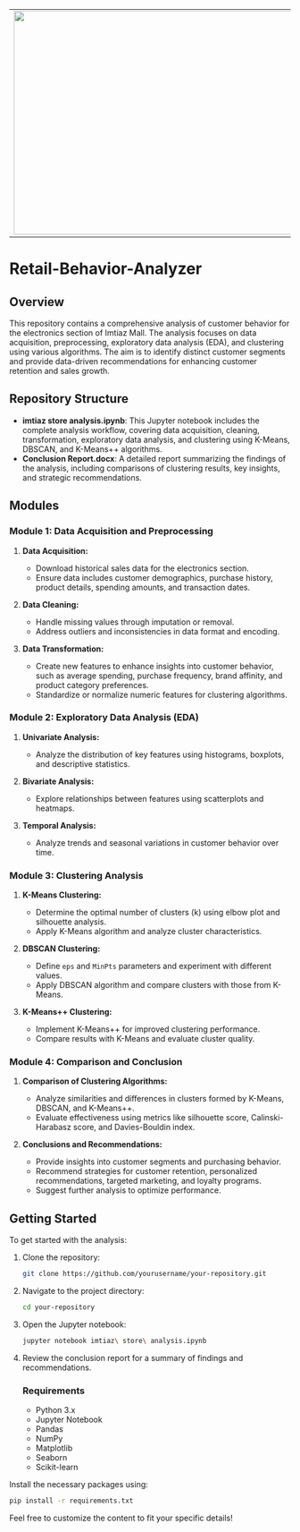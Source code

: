 <table align="center">
  <tr>
    <td align="center">
     <img src="https://i.postimg.cc/c1wpFy0M/project-Seven1.jpg" border="0" width="800" height="400">
    </td>
  </tr>
</table>

# Retail-Behavior-Analyzer

## Overview

This repository contains a comprehensive analysis of customer behavior for the electronics section of Imtiaz Mall. The analysis focuses on data acquisition, preprocessing, exploratory data analysis (EDA), and clustering using various algorithms. The aim is to identify distinct customer segments and provide data-driven recommendations for enhancing customer retention and sales growth.

## Repository Structure

- **imtiaz store analysis.ipynb**: This Jupyter notebook includes the complete analysis workflow, covering data acquisition, cleaning, transformation, exploratory data analysis, and clustering using K-Means, DBSCAN, and K-Means++ algorithms.
- **Conclusion Report.docx**: A detailed report summarizing the findings of the analysis, including comparisons of clustering results, key insights, and strategic recommendations.

## Modules

### Module 1: Data Acquisition and Preprocessing

1. **Data Acquisition:**
   - Download historical sales data for the electronics section.
   - Ensure data includes customer demographics, purchase history, product details, spending amounts, and transaction dates.

2. **Data Cleaning:**
   - Handle missing values through imputation or removal.
   - Address outliers and inconsistencies in data format and encoding.

3. **Data Transformation:**
   - Create new features to enhance insights into customer behavior, such as average spending, purchase frequency, brand affinity, and product category preferences.
   - Standardize or normalize numeric features for clustering algorithms.

### Module 2: Exploratory Data Analysis (EDA)

1. **Univariate Analysis:**
   - Analyze the distribution of key features using histograms, boxplots, and descriptive statistics.

2. **Bivariate Analysis:**
   - Explore relationships between features using scatterplots and heatmaps.

3. **Temporal Analysis:**
   - Analyze trends and seasonal variations in customer behavior over time.

### Module 3: Clustering Analysis

1. **K-Means Clustering:**
   - Determine the optimal number of clusters (k) using elbow plot and silhouette analysis.
   - Apply K-Means algorithm and analyze cluster characteristics.

2. **DBSCAN Clustering:**
   - Define `eps` and `MinPts` parameters and experiment with different values.
   - Apply DBSCAN algorithm and compare clusters with those from K-Means.

3. **K-Means++ Clustering:**
   - Implement K-Means++ for improved clustering performance.
   - Compare results with K-Means and evaluate cluster quality.

### Module 4: Comparison and Conclusion

1. **Comparison of Clustering Algorithms:**
   - Analyze similarities and differences in clusters formed by K-Means, DBSCAN, and K-Means++.
   - Evaluate effectiveness using metrics like silhouette score, Calinski-Harabasz score, and Davies-Bouldin index.

2. **Conclusions and Recommendations:**
   - Provide insights into customer segments and purchasing behavior.
   - Recommend strategies for customer retention, personalized recommendations, targeted marketing, and loyalty programs.
   - Suggest further analysis to optimize performance.

## Getting Started

To get started with the analysis:

1. Clone the repository:
   ```bash
   git clone https://github.com/yourusername/your-repository.git
   ```

2. Navigate to the project directory:
   ```bash
   cd your-repository
   ```

3. Open the Jupyter notebook:
   ```bash
   jupyter notebook imtiaz\ store\ analysis.ipynb
   ```

4. Review the conclusion report for a summary of findings and recommendations.

    ### Requirements
    
    - Python 3.x
    - Jupyter Notebook
    - Pandas
    - NumPy
    - Matplotlib
    - Seaborn
    - Scikit-learn

Install the necessary packages using:
```bash
pip install -r requirements.txt
```

Feel free to customize the content to fit your specific details!
